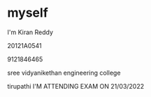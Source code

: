 # myself


I'm Kiran Reddy

20121A0541

9121846465

sree vidyanikethan engineering college

tirupathi
I'M ATTENDING EXAM ON 21/03/2022
